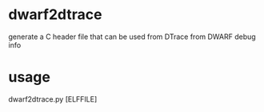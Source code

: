 # dwarf2dtrace
generate a C header file that can be used from DTrace from DWARF debug info

# usage
dwarf2dtrace.py [ELFFILE]

